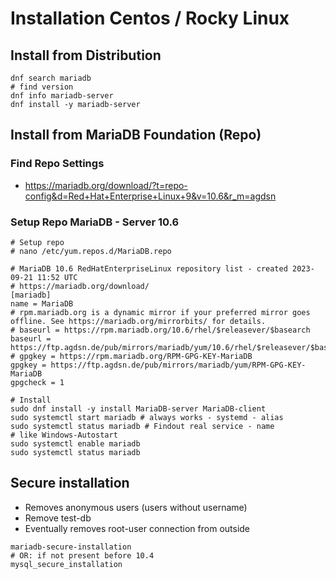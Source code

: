 # Installation Centos / Rocky Linux 

## Install from Distribution 


```
dnf search mariadb
# find version 
dnf info mariadb-server 
dnf install -y mariadb-server 
```


## Install from MariaDB Foundation (Repo) 

### Find Repo Settings 

  * https://mariadb.org/download/?t=repo-config&d=Red+Hat+Enterprise+Linux+9&v=10.6&r_m=agdsn

### Setup Repo MariaDB - Server 10.6

```
# Setup repo 
# nano /etc/yum.repos.d/MariaDB.repo
```

```
# MariaDB 10.6 RedHatEnterpriseLinux repository list - created 2023-09-21 11:52 UTC
# https://mariadb.org/download/
[mariadb]
name = MariaDB
# rpm.mariadb.org is a dynamic mirror if your preferred mirror goes offline. See https://mariadb.org/mirrorbits/ for details.
# baseurl = https://rpm.mariadb.org/10.6/rhel/$releasever/$basearch
baseurl = https://ftp.agdsn.de/pub/mirrors/mariadb/yum/10.6/rhel/$releasever/$basearch
# gpgkey = https://rpm.mariadb.org/RPM-GPG-KEY-MariaDB
gpgkey = https://ftp.agdsn.de/pub/mirrors/mariadb/yum/RPM-GPG-KEY-MariaDB
gpgcheck = 1
```

```
# Install
sudo dnf install -y install MariaDB-server MariaDB-client
sudo systemctl start mariadb # always works - systemd - alias 
sudo systemctl status mariadb # Findout real service - name
# like Windows-Autostart
sudo systemctl enable mariadb  
sudo systemctl status mariadb 
```


## Secure installation 

  * Removes anonymous users (users without username)
  * Remove test-db
  * Eventually removes root-user connection from outside 

```
mariadb-secure-installation 
# OR: if not present before 10.4 
mysql_secure_installation 
```
